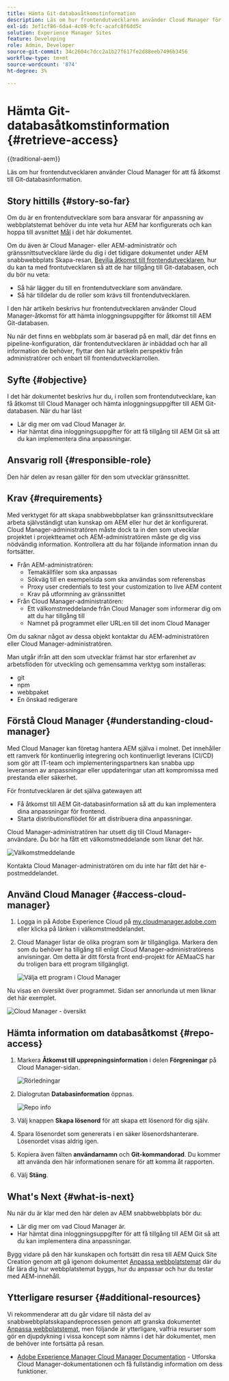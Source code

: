 ```yaml
---
title: Hämta Git-databasåtkomstinformation
description: Läs om hur frontendutvecklaren använder Cloud Manager för att få åtkomst till Git-databasinformation.
exl-id: 3ef1cf86-6da4-4c09-9cfc-acafc8f6dd5c
solution: Experience Manager Sites
feature: Developing
role: Admin, Developer
source-git-commit: 34c2604c7dcc2a1b27f617fe2d88eeb7496b3456
workflow-type: tm+mt
source-wordcount: '874'
ht-degree: 3%

---
```


# Hämta Git-databasåtkomstinformation {#retrieve-access}

{{traditional-aem}}

Läs om hur frontendutvecklaren använder Cloud Manager för att få åtkomst till Git-databasinformation.

## Story hittills {#story-so-far}

Om du är en frontendutvecklare som bara ansvarar för anpassning av webbplatstemat behöver du inte veta hur AEM har konfigurerats och kan hoppa till avsnittet [Mål](#objective) i det här dokumentet.

Om du även är Cloud Manager- eller AEM-administratör och gränssnittsutvecklare lärde du dig i det tidigare dokumentet under AEM snabbwebbplats Skapa-resan, [Bevilja åtkomst till frontendutvecklaren](grant-access.md), hur du kan ta med frontutvecklaren så att de har tillgång till Git-databasen, och du bör nu veta:

* Så här lägger du till en frontendutvecklare som användare.
* Så här tilldelar du de roller som krävs till frontendutvecklaren.

I den här artikeln beskrivs hur frontendutvecklaren använder Cloud Manager-åtkomst för att hämta inloggningsuppgifter för åtkomst till AEM Git-databasen.

Nu när det finns en webbplats som är baserad på en mall, där det finns en pipeline-konfiguration, där frontendutvecklaren är inbäddad och har all information de behöver, flyttar den här artikeln perspektiv från administratörer och enbart till frontendutvecklarrollen.

## Syfte {#objective}

I det här dokumentet beskrivs hur du, i rollen som frontendutvecklare, kan få åtkomst till Cloud Manager och hämta inloggningsuppgifter till AEM Git-databasen. När du har läst

* Lär dig mer om vad Cloud Manager är.
* Har hämtat dina inloggningsuppgifter för att få tillgång till AEM Git så att du kan implementera dina anpassningar.

## Ansvarig roll {#responsible-role}

Den här delen av resan gäller för den som utvecklar gränssnittet.

## Krav {#requirements}

Med verktyget för att skapa snabbwebbplatser kan gränssnittsutvecklare arbeta självständigt utan kunskap om AEM eller hur det är konfigurerat. Cloud Manager-administratören måste dock ta in den som utvecklar projektet i projektteamet och AEM-administratören måste ge dig viss nödvändig information. Kontrollera att du har följande information innan du fortsätter.

* Från AEM-administratören:
   * Temakällfiler som ska anpassas
   * Sökväg till en exempelsida som ska användas som referensbas
   * Proxy user credentials to test your customization to live AEM content
   * Krav på utformning av gränssnittet
* Från Cloud Manager-administratören:
   * Ett välkomstmeddelande från Cloud Manager som informerar dig om att du har tillgång till
   * Namnet på programmet eller URL:en till det inom Cloud Manager

Om du saknar något av dessa objekt kontaktar du AEM-administratören eller Cloud Manager-administratören.

Man utgår ifrån att den som utvecklar främst har stor erfarenhet av arbetsflöden för utveckling och gemensamma verktyg som installeras:

* git
* npm
* webbpaket
* En önskad redigerare

## Förstå Cloud Manager {#understanding-cloud-manager}

Med Cloud Manager kan företag hantera AEM själva i molnet. Det innehåller ett ramverk för kontinuerlig integrering och kontinuerligt leverans (CI/CD) som gör att IT-team och implementeringspartners kan snabba upp leveransen av anpassningar eller uppdateringar utan att kompromissa med prestanda eller säkerhet.

För frontutvecklaren är det själva gatewayen att

* Få åtkomst till AEM Git-databasinformation så att du kan implementera dina anpassningar för frontend.
* Starta distributionsflödet för att distribuera dina anpassningar.

Cloud Manager-administratören har utsett dig till Cloud Manager-användare. Du bör ha fått ett välkomstmeddelande som liknar det här.

![Välkomstmeddelande](assets/welcome-email.png)

Kontakta Cloud Manager-administratören om du inte har fått det här e-postmeddelandet.

## Använd Cloud Manager {#access-cloud-manager}

1. Logga in på Adobe Experience Cloud på [my.cloudmanager.adobe.com](https://my.cloudmanager.adobe.com/) eller klicka på länken i välkomstmeddelandet.

1. Cloud Manager listar de olika program som är tillgängliga. Markera den som du behöver ha tillgång till enligt Cloud Manager-administratörens anvisningar. Om detta är ditt första front end-projekt för AEMaaCS har du troligen bara ett program tillgängligt.

   ![Välja ett program i Cloud Manager](assets/cloud-manager-select-program.png)

Nu visas en översikt över programmet. Sidan ser annorlunda ut men liknar det här exemplet.

![Cloud Manager - översikt](assets/cloud-manager-overview.png)

## Hämta information om databasåtkomst {#repo-access}

1. Markera **Åtkomst till upprepningsinformation** i delen **Förgreningar** på Cloud Manager-sidan.

   ![Rörledningar](assets/pipelines-repo-info.png)

1. Dialogrutan **Databasinformation** öppnas.

   ![Repo info](assets/repo-info.png)

1. Välj knappen **Skapa lösenord** för att skapa ett lösenord för dig själv.

1. Spara lösenordet som genererats i en säker lösenordshanterare. Lösenordet visas aldrig igen.

1. Kopiera även fälten **användarnamn** och **Git-kommandorad**. Du kommer att använda den här informationen senare för att komma åt rapporten.

1. Välj **Stäng**.

## What&#39;s Next {#what-is-next}

Nu när du är klar med den här delen av AEM snabbwebbplats bör du:

* Lär dig mer om vad Cloud Manager är.
* Har hämtat dina inloggningsuppgifter för att få tillgång till AEM Git så att du kan implementera dina anpassningar.

Bygg vidare på den här kunskapen och fortsätt din resa till AEM Quick Site Creation genom att gå igenom dokumentet [Anpassa webbplatstemat](customize-theme.md) där du får lära dig hur webbplatstemat byggs, hur du anpassar och hur du testar med AEM-innehåll.

## Ytterligare resurser {#additional-resources}

Vi rekommenderar att du går vidare till nästa del av snabbwebbplatsskapandeprocessen genom att granska dokumentet [Anpassa webbplatstemat](customize-theme.md), men följande är ytterligare, valfria resurser som gör en djupdykning i vissa koncept som nämns i det här dokumentet, men de behöver inte fortsätta på resan.

* [Adobe Experience Manager Cloud Manager Documentation](https://experienceleague.adobe.com/docs/experience-manager-cloud-manager/using/introduction-to-cloud-manager.html?lang=sv-SE) - Utforska Cloud Manager-dokumentationen och få fullständig information om dess funktioner.
